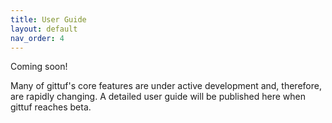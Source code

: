 ```yaml
---
title: User Guide
layout: default
nav_order: 4
---
```


Coming soon!

Many of gittuf's core features are under active development and, therefore, are
rapidly changing. A detailed user guide will be published here when gittuf
reaches beta.
